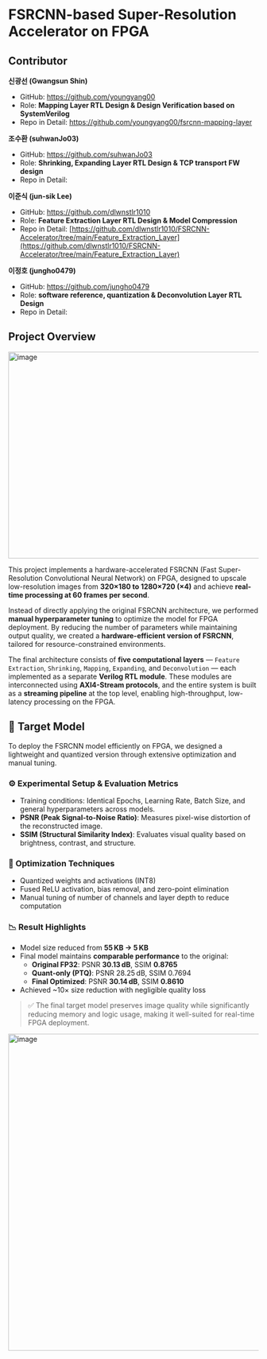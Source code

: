 # FSRCNN-based Super-Resolution Accelerator on FPGA
## Contributor
**신광선 (Gwangsun Shin)**  
- GitHub: https://github.com/youngyang00
- Role: **Mapping Layer RTL Design & Design Verification based on SystemVerilog**  
- Repo in Detail: https://github.com/youngyang00/fsrcnn-mapping-layer

**조수환 (suhwanJo03)**  
- GitHub: https://github.com/suhwanJo03
- Role: **Shrinking, Expanding Layer RTL Design & TCP transport FW design**
- Repo in Detail:
  
**이준식 (jun-sik Lee)**  
- GitHub: https://github.com/dlwnstlr1010
- Role: **Feature Extraction Layer RTL Design & Model Compression**
- Repo in Detail: [https://github.com/dlwnstlr1010/FSRCNN-Accelerator/tree/main/Feature_Extraction_Layer](https://github.com/dlwnstlr1010/FSRCNN-Accelerator/tree/main/Feature_Extraction_Layer)

**이정호 (jungho0479)**  
- GitHub: https://github.com/jungho0479
- Role: **software reference, quantization & Deconvolution Layer RTL Design**
- Repo in Detail:


## Project Overview
<img width="1140" height="416" alt="image" src="https://github.com/user-attachments/assets/71fc560f-0a40-40b2-80ef-632f68e87078" />

This project implements a hardware-accelerated FSRCNN (Fast Super-Resolution Convolutional Neural Network) on FPGA, designed to upscale low-resolution images from **320×180 to 1280×720 (×4)** and achieve **real-time processing at 60 frames per second**.

Instead of directly applying the original FSRCNN architecture, we performed **manual hyperparameter tuning** to optimize the model for FPGA deployment. By reducing the number of parameters while maintaining output quality, we created a **hardware-efficient version of FSRCNN**, tailored for resource-constrained environments.

The final architecture consists of **five computational layers** — `Feature Extraction`, `Shrinking`, `Mapping`, `Expanding`, and `Deconvolution` — each implemented as a separate **Verilog RTL module**. These modules are interconnected using **AXI4-Stream protocols**, and the entire system is built as a **streaming pipeline** at the top level, enabling high-throughput, low-latency processing on the FPGA.

## 🎯 Target Model

To deploy the FSRCNN model efficiently on FPGA, we designed a lightweight and quantized version through extensive optimization and manual tuning.

### ⚙️ Experimental Setup & Evaluation Metrics
- Training conditions: Identical Epochs, Learning Rate, Batch Size, and general hyperparameters across models.
- **PSNR (Peak Signal-to-Noise Ratio)**: Measures pixel-wise distortion of the reconstructed image.
- **SSIM (Structural Similarity Index)**: Evaluates visual quality based on brightness, contrast, and structure.

### 🔧 Optimization Techniques
- Quantized weights and activations (INT8)
- Fused ReLU activation, bias removal, and zero-point elimination
- Manual tuning of number of channels and layer depth to reduce computation

### 📉 Result Highlights
- Model size reduced from **55 KB → 5 KB**
- Final model maintains **comparable performance** to the original:
    - **Original FP32**: PSNR **30.13 dB**, SSIM **0.8765**
    - **Quant-only (PTQ)**: PSNR 28.25 dB, SSIM 0.7694
    - **Final Optimized**: PSNR **30.14 dB**, SSIM **0.8610**
- Achieved ~10× size reduction with negligible quality loss

> ✅ The final target model preserves image quality while significantly reducing memory and logic usage, making it well-suited for real-time FPGA deployment.

<img width="682" height="638" alt="image" src="https://github.com/user-attachments/assets/c08095d3-8d28-4b10-bb50-76b1a1a3fe9c" />

